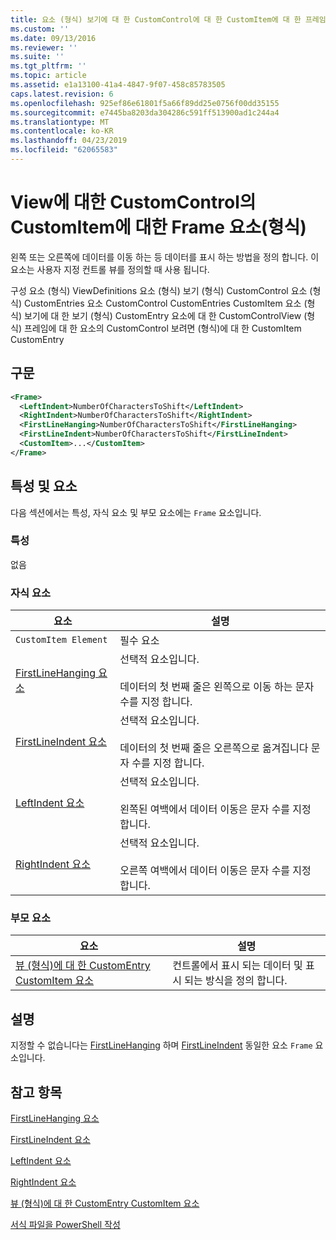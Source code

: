 ```yaml
---
title: 요소 (형식) 보기에 대 한 CustomControl에 대 한 CustomItem에 대 한 프레임 | Microsoft Docs
ms.custom: ''
ms.date: 09/13/2016
ms.reviewer: ''
ms.suite: ''
ms.tgt_pltfrm: ''
ms.topic: article
ms.assetid: e1a13100-41a4-4847-9f07-458c85783505
caps.latest.revision: 6
ms.openlocfilehash: 925ef86e61801f5a66f89dd25e0756f00dd35155
ms.sourcegitcommit: e7445ba8203da304286c591ff513900ad1c244a4
ms.translationtype: MT
ms.contentlocale: ko-KR
ms.lasthandoff: 04/23/2019
ms.locfileid: "62065583"
---
```

# <a name="frame-element-for-customitem-for-customcontrol-for-view-format"></a>View에 대한 CustomControl의 CustomItem에 대한 Frame 요소(형식)

왼쪽 또는 오른쪽에 데이터를 이동 하는 등 데이터를 표시 하는 방법을 정의 합니다. 이 요소는 사용자 지정 컨트롤 뷰를 정의할 때 사용 됩니다.

구성 요소 (형식) ViewDefinitions 요소 (형식) 보기 (형식) CustomControl 요소 (형식) CustomEntries 요소 CustomControl CustomEntries CustomItem 요소 (형식) 보기에 대 한 보기 (형식) CustomEntry 요소에 대 한 CustomControlView (형식) 프레임에 대 한 요소의 CustomControl 보려면 (형식)에 대 한 CustomItem CustomEntry

## <a name="syntax"></a>구문

```xml
<Frame>
  <LeftIndent>NumberOfCharactersToShift</LeftIndent>
  <RightIndent>NumberOfCharactersToShift</RightIndent>
  <FirstLineHanging>NumberOfCharactersToShift</FirstLineHanging>
  <FirstLineIndent>NumberOfCharactersToShift</FirstLineIndent>
  <CustomItem>...</CustomItem>
</Frame>
```

## <a name="attributes-and-elements"></a>특성 및 요소

다음 섹션에서는 특성, 자식 요소 및 부모 요소에는 `Frame` 요소입니다.

### <a name="attributes"></a>특성

없음

### <a name="child-elements"></a>자식 요소

|요소|설명|
|-------------|-----------------|
|`CustomItem Element`|필수 요소|
|[FirstLineHanging 요소](./firstlinehanging-element-for-frame-for-customcontrol-for-view-format.md)|선택적 요소입니다.<br /><br /> 데이터의 첫 번째 줄은 왼쪽으로 이동 하는 문자 수를 지정 합니다.|
|[FirstLineIndent 요소](./firstlineindent-element-for-frame-for-customcontrol-for-view-format.md)|선택적 요소입니다.<br /><br /> 데이터의 첫 번째 줄은 오른쪽으로 옮겨집니다 문자 수를 지정 합니다.|
|[LeftIndent 요소](./leftindent-element-for-frame-for-customcontrol-for-view-format.md)|선택적 요소입니다.<br /><br /> 왼쪽된 여백에서 데이터 이동은 문자 수를 지정 합니다.|
|[RightIndent 요소](./rightindent-element-for-frame-for-customcontrol-for-view-format.md)|선택적 요소입니다.<br /><br /> 오른쪽 여백에서 데이터 이동은 문자 수를 지정 합니다.|

### <a name="parent-elements"></a>부모 요소

|요소|설명|
|-------------|-----------------|
|[뷰 (형식)에 대 한 CustomEntry CustomItem 요소](./customitem-element-for-customentry-for-customcontrol-for-view-format.md)|컨트롤에서 표시 되는 데이터 및 표시 되는 방식을 정의 합니다.|

## <a name="remarks"></a>설명

지정할 수 없습니다는 [FirstLineHanging](./firstlinehanging-element-for-frame-for-customcontrol-for-view-format.md) 하며 [FirstLineIndent](./firstlineindent-element-for-frame-for-customcontrol-for-view-format.md) 동일한 요소 `Frame` 요소입니다.

## <a name="see-also"></a>참고 항목

[FirstLineHanging 요소](./firstlinehanging-element-for-frame-for-customcontrol-for-view-format.md)

[FirstLineIndent 요소](./firstlineindent-element-for-frame-for-customcontrol-for-view-format.md)

[LeftIndent 요소](./leftindent-element-for-frame-for-customcontrol-for-view-format.md)

[RightIndent 요소](./rightindent-element-for-frame-for-customcontrol-for-view-format.md)

[뷰 (형식)에 대 한 CustomEntry CustomItem 요소](./customitem-element-for-customentry-for-customcontrol-for-view-format.md)

[서식 파일을 PowerShell 작성](./writing-a-powershell-formatting-file.md)
